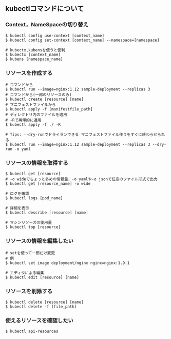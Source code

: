 ## kubectlコマンドについて

### Context，NameSpaceの切り替え
```
$ kubectl config use-context [context_name]
$ kubectl config set-context [context_name] --namespace=[namespace]

# kubectx,kubensを使うと便利
$ kubectx [context_name]
$ kubens [namespace_name]
```

### リソースを作成する
```
# コマンドから
$ kubectl run --image=nginx:1.12 sample-deployment --replicas 3
# コマンドから(一部のリソースのみ)
$ kubectl create [resource] [name]
# マニフェストファイルから
$ kubectl apply -f [manifestfile_path]
# ディレクトリ内のファイルを適用
# -Rで再帰的に適用
$ kubectl apply -f ./ -R

# Tips: --dry-runでドライランできる マニフェストファイル作りをすぐに終わらせられる
$ kubectl run --image=nginx:1.12 sample-deployment --replicas 3 --dry-run -o yaml
``` 

### リソースの情報を取得する
```
$ kubectl get [resource]
# -o wideでちょっと多めの情報量，-o yamlや-o jsonで任意のファイル形式で出力
$ kubectl get [resource_name] -o wide

# ログを確認
$ kubectl logs [pod_name]

# 詳細を表示
$ kubectl describe [resource] [name]

# マシンリソースの使用量
$ kubectl top [resource]
```

### リソースの情報を編集したい
```
# setを使って一部だけ変更
# 例
$ kubectl set image deployment/nginx nginx=nginx:1.9.1

# エディタによる編集
$ kubectl edit [resource] [name]
```

### リソースを削除する
```
$ kubectl delete [resource] [name]
$ kubectl delete -f [file_path]
```

### 使えるリソースを確認したい
```
$ kubectl api-resources
```